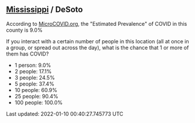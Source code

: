 
## [Mississippi](/united-states/mississippi) / DeSoto

According to [MicroCOVID.org](http://microcovid.org),
the "Estimated Prevalence" of COVID in this county is 9.0%

If you interact with a certain number of people in this location
(all at once in a group, or spread out across the day), what is the chance that
1 or more of them has COVID?

- 1 person: 9.0%
- 2 people: 17.1%
- 3 people: 24.5%
- 5 people: 37.4%
- 10 people: 60.9%
- 25 people: 90.4%
- 100 people: 100.0%

Last updated: 2022-01-10 00:40:27.745773 UTC

